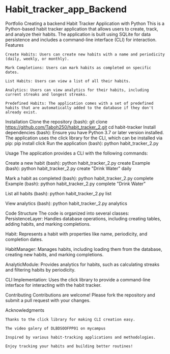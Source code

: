 # Habit_tracker_app_Backend
Portfolio Creating a backend Habit Tracker Application with Python
This is a Python-based habit tracker application that allows users to create, track, and analyze their habits. The application is built using SQLite for data persistence and includes a command-line interface (CLI) for interaction.
Features

    Create Habits: Users can create new habits with a name and periodicity (daily, weekly, or monthly).

    Mark Completions: Users can mark habits as completed on specific dates.

    List Habits: Users can view a list of all their habits.

    Analytics: Users can view analytics for their habits, including current streaks and longest streaks.

    Predefined Habits: The application comes with a set of predefined habits that are automatically added to the database if they don't already exist.
   Installation
   Clone the repository (bash):
   git clone https://github.com/Taboh250/habit_tracker_2.git
   cd habit-tracker
   Install dependencies (bash):
   Ensure you have Python 3.7 or later version installed. The application uses the click library for the CLI, which can be installed via pip:
   pip install click
   Run the application (bash):
   python habit_tracker_2.py

   Usage
   The application provides a CLI with the following commands:
   
   Create a new habit (bash):
   python habit_tracker_2.py create <name> <periodicity>
   Example (bash):
   python habit_tracker_2.py create "Drink Water" daily
   
   Mark a habit as completed (bash):
   python habit_tracker_2.py complete <name>
   Example (bash):
   python habit_tracker_2.py complete "Drink Water"
   
   List all habits (bash):
   python habit_tracker_2.py list

   View analytics (bash):
   python habit_tracker_2.py analytics

   Code Structure
   The code is organized into several classes:
   PersistenceLayer: Handles database operations, including creating tables, adding habits, and marking completions.

  Habit: Represents a habit with properties like name, periodicity, and completion dates.

  HabitManager: Manages habits, including loading them from the database, creating new habits, and marking completions.

  AnalyticModule: Provides analytics for habits, such as calculating streaks and filtering habits by periodicity.

  CLI Implementation: Uses the click library to provide a command-line interface for interacting with the habit tracker.


  Contributing
  Contributions are welcome! Please fork the repository and submit a pull request with your changes.
   
Acknowledgments

    Thanks to the click library for making CLI creation easy.
    
    The video galery of DLBDSOOFPP01 on mycampus

    Inspired by various habit-tracking applications and methodologies.

    Enjoy tracking your habits and building better routines!
    


   




   
   
   
   
